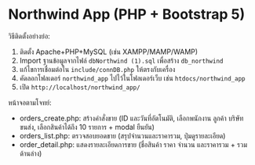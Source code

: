 # Northwind App (PHP + Bootstrap 5)

วิธีติดตั้งอย่างย่อ:
1) ติดตั้ง Apache+PHP+MySQL (เช่น XAMPP/MAMP/WAMP)
2) Import ฐานข้อมูลจากไฟล์ `dbNorthwind (1).sql` เพื่อสร้าง `db_northwind`
3) แก้ไขการเชื่อมต่อใน `include/connDB.php` ให้ตรงกับเครื่อง
4) คัดลอกโฟลเดอร์ `northwind_app` ไปไว้ในโฟลเดอร์เว็บ เช่น `htdocs/northwind_app`
5) เปิด `http://localhost/northwind_app/`

หน้าจอตามโจทย์:
- orders_create.php: สร้างคำสั่งขาย (ID และวันที่อัตโนมัติ, เลือกพนักงาน ลูกค้า บริษัทขนส่ง, เลือกสินค้าได้ถึง 10 รายการ + modal ยืนยัน)
- orders_list.php: ตรวจสอบยอดขาย (สรุปจำนวนและราคารวม, ปุ่มดูรายละเอียด)
- order_detail.php: แสดงรายละเอียดการขาย (ชื่อสินค้า ราคา จำนวน และราคารวม + รวมด้านล่าง)
